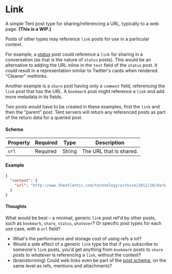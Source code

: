 # Link

A simple Tent post type for sharing/referencing a URL, typically to a web page. **(This is a WIP.)**

Posts of other types may reference `link` posts for use in a particular context.

For example, a [status](https://tent.io/docs/post-types#status) post could reference a `link` for sharing in a conversation (as that is the nature of `status` posts). This would be an alternative to adding the URL inline in the `text` field of the `status` post. It _could_ result in a representation similar to Twitter's cards when rendered. "Cleaner" methinks.

Another example is a `share` post having only a `comment` field, referencing the `link` post that has the URL. A `bookmark` post might reference a `link` and add more metadata in its fields.

Two posts would have to be created in these examples, first the `link` and then the "parent" post. Tent servers will return any referenced posts as part of the return data for a queried post.

#### Schema

| Property | Required | Type | Description |
| -------- | -------- | ---- | ----------- |
| `url` | Required | String | The URL that is shared. |

#### Example

```json
{
  "content": {
    "url": "http://www.theatlantic.com/technology/archive/2012/10/dark-social-we-have-the-whole-history-of-the-web-wrong/263523/",
  }
}
```

#### Thoughts

What would be best – a minimal, generic `link` post ref'd by other posts, such as `bookmark`, `share`, `status`, `whatever`? Or specific post types for each use case, with a `url` field?

- What's the performance and storage cost of using refs a lot?
- Would a side effect of a generic `link` type be that if you subscribe to someone's `link` posts, you'd get anything from `bookmark` posts to `share` posts to _whatever_ is referencing a `link`, without the context?
- (brainstorming) Could web links even be part of the [post schema](https://tent.io/docs/posts#post-schema), on the same level as refs, mentions and attachments?
